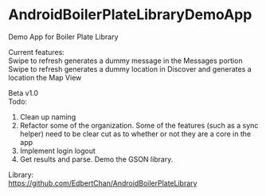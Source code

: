 AndroidBoilerPlateLibraryDemoApp
================================

Demo App for Boiler Plate Library

Current features:<br>
  Swipe to refresh generates a dummy message in the Messages portion<br>
  Swipe to refresh generates a dummy location in Discover and generates a location the Map View<br>

Beta v1.0<br>
Todo:<br>
  1) Clean up naming<br>
  2) Refactor some of the organization. Some of the features (such as a sync helper) need to be clear cut as to whether 
  or not they are a core in the app<br>
  3) Implement login logout<br>
  4) Get results and parse. Demo the GSON library.<br>
  
Library:<br>
  https://github.com/EdbertChan/AndroidBoilerPlateLibrary
